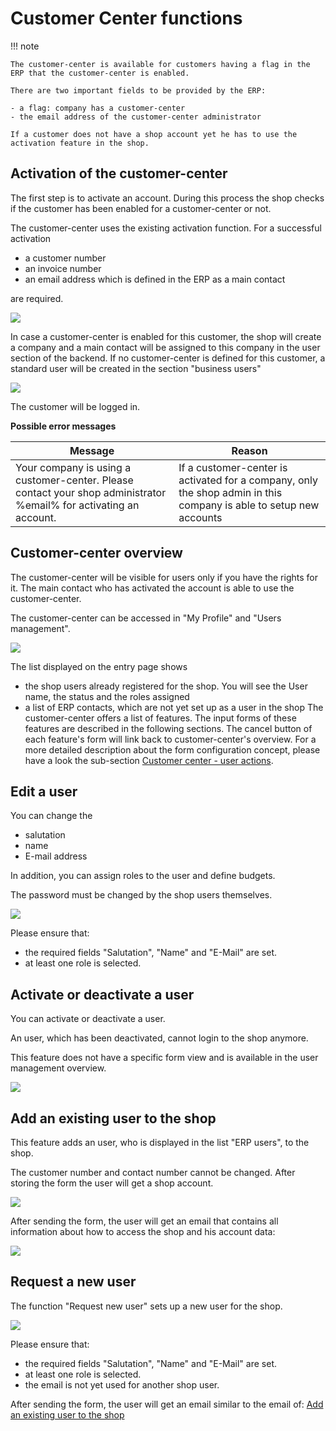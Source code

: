 # Customer Center functions

!!! note

    The customer-center is available for customers having a flag in the ERP that the customer-center is enabled.

    There are two important fields to be provided by the ERP:

    - a flag: company has a customer-center
    - the email address of the customer-center administrator

    If a customer does not have a shop account yet he has to use the activation feature in the shop.

## Activation of the customer-center

The first step is to activate an account. During this process the shop checks if the customer has been enabled for a customer-center or not.

The customer-center uses the existing activation function.  For a successful activation

- a customer number
- an invoice number
- an email address which is defined in the ERP as a main contact

are required.

![](../../img/customer_center_functions_1.jpg)

In case a customer-center is enabled for this customer, the shop will create a company and a main contact will be assigned to this company in the user section of the backend. If no customer-center is defined for this customer, a standard user will be created in the section "business users"

![](../../img/customer_center_functions_2.jpg)

The customer will be logged in.

**Possible error messages**

| Message                                                                                                            | Reason                                                                                                                          |
| ------------------------------------------------------------------------------------------------------------------ | ------------------------------------------------------------------------------------------------------------------------------- |
| Your company is using a customer-center. Please contact your shop administrator %email% for activating an account. | If a customer-center is activated for a company, only the shop admin in this company is able to setup new accounts |

## Customer-center overview

The customer-center will be visible for users only if you have the rights for it. The main contact who has activated the account is able to use the customer-center.

The customer-center can be accessed in "My Profile" and "Users management". 

![](../../img/customer_center_functions_3.jpg)

The list displayed  on the entry page shows 

- the shop users already registered for the shop. You will see the User name, the status and the roles assigned
- a list of ERP contacts, which are not yet set up as a user in the shop
The customer-center offers a list of features. The input forms of these features are described in the following sections. The cancel button of each feature's form will link back to customer-center's overview. For a more detailed description about the form configuration concept, please have a look the sub-section [Customer center - user actions](Customer-center---user-actions_29819124.html).

## Edit a user

You can change the 

- salutation
- name
- E-mail address

In addition, you can assign roles to the user and define budgets.

The password must be changed by the shop users themselves. 

![](../../img/customer_center_functions_4.png)

Please ensure that:

- the required fields "Salutation", "Name" and "E-Mail" are set.
- at least one role is selected.

## Activate or deactivate a user

You can activate or deactivate a user.

An user, which has been deactivated, cannot login to the shop anymore. 

This feature does not have a specific form view and is available in the user management overview.

![](../../img/customer_center_functions_8.png)

## Add an existing user to the shop

This feature adds an user, who is displayed in the list "ERP users", to the shop.

The customer number and contact number cannot be changed. After storing the form the user will get a shop account.

![](../../img/customer_center_functions_5.png)

After sending the form, the user will get an email that contains all information about how to access the shop and his account data:

![](../../img/customer_center_functions_6.png)

## Request a new user

The function "Request new user" sets up a new user for the shop. 

![](../../img/customer_center_functions_7.png)

Please ensure that:

- the required fields "Salutation", "Name" and "E-Mail" are set.
- at least one role is selected.
- the email is not yet used for another shop user.

After sending the form, the user will get an email similar to the email of: [Add an existing user to the shop](#CustomerCenterfunctions-Addanexistingusertotheshop)

